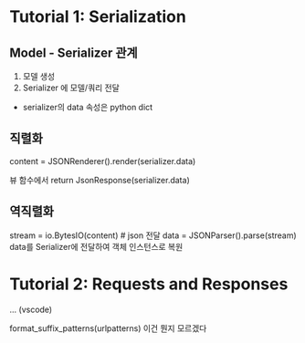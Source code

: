 
# Tutorial 1: Serialization


## Model - Serializer 관계
1. 모델 생성
2. Serializer 에 모델/쿼리 전달
* serializer의 data 속성은 python dict

## 직렬화
content = JSONRenderer().render(serializer.data)

뷰 함수에서
return JsonResponse(serializer.data)

## 역직렬화
stream = io.BytesIO(content) # json 전달
data = JSONParser().parse(stream)
data를 Serializer에 전달하여 객체 인스턴스로 복원



# Tutorial 2: Requests and Responses

... (vscode)

format_suffix_patterns(urlpatterns)
이건 뭔지 모르겠다


